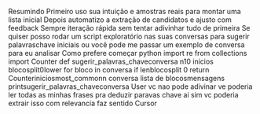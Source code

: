 Resumindo
 Primeiro uso sua intuição e amostras reais para montar uma lista inicial
 Depois automatizo a extração de candidatos e ajusto com feedback
 Sempre iteração rápida sem tentar adivinhar tudo de primeira
Se quiser posso rodar um script exploratório nas suas conversas para sugerir palavraschave iniciais ou você pode me passar um exemplo de conversa para eu analisar
Como prefere começar
python
import re
from collections import Counter
def sugerir_palavras_chaveconversa n10
inicios  blocosplit0lower for bloco in conversa if lenblocosplit  0
return Counteriniciosmost_commonn
 conversa    lista de blocosmensagens
 printsugerir_palavras_chaveconversa
User
vc nao pode adivinar ve poderia ler todas as minhas frases pra deduzir paravas chave ai sim vc poderia extrair isso com relevancia
faz sentido
Cursor